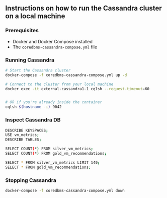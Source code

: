 ## Instructions on how to run the Cassandra cluster on a local machine

### Prerequisites
- Docker and Docker Compose installed
- The `coredbms-cassandra-compose.yml` file

### Running Cassandra
```bash
# Start the Cassandra cluster
docker-compose -f coredbms-cassandra-compose.yml up -d

# Connect to the cluster from your local machine
docker exec -it external-cassandra1-1 cqlsh --request-timeout=60


# OR if you're already inside the container
cqlsh $(hostname -i) 9042
```

### Inspect Cassandra DB
```bash
DESCRIBE KEYSPACES;
USE vm_metrics;
DESCRIBE TABLES;

SELECT COUNT(*) FROM silver_vm_metrics;
SELECT COUNT(*) FROM gold_vm_recommendations;

SELECT * FROM silver_vm_metrics LIMIT 140;
SELECT * FROM gold_vm_recommendations;

```

### Stopping Cassandra
```bash
docker-compose -f coredbms-cassandra-compose.yml down
```

